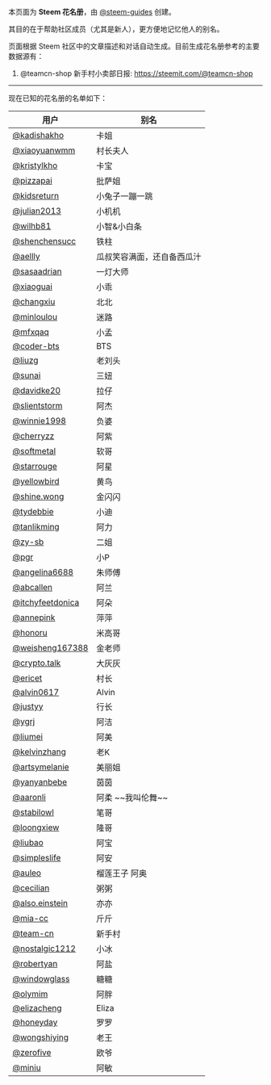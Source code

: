 
本页面为 **Steem 花名册**，由 [@steem-guides](https://busy.org/@steem-guides) 创建。

其目的在于帮助社区成员（尤其是新人），更方便地记忆他人的别名。

页面根据 Steem 社区中的文章描述和对话自动生成。目前生成花名册参考的主要数据源有：

1. @teamcn-shop 新手村小卖部日报: https://steemit.com/@teamcn-shop


- - -

现在已知的花名册的名单如下：

<table>
<thead>
<tr>
  <th>用户</th>
  <th>别名</th>
</tr>
</thead>
<tbody>
<tr>
  <td><a href="https://busy.org/@kadishakho">@kadishakho</a></td>
  <td>卡姐</td>
</tr>
<tr>
  <td><a href="https://busy.org/@xiaoyuanwmm">@xiaoyuanwmm</a></td>
  <td>村长夫人</td>
</tr>
<tr>
  <td><a href="https://busy.org/@kristylkho">@kristylkho</a></td>
  <td>卡宝</td>
</tr>
<tr>
  <td><a href="https://busy.org/@pizzapai">@pizzapai</a></td>
  <td>批萨姐</td>
</tr>
<tr>
  <td><a href="https://busy.org/@kidsreturn">@kidsreturn</a></td>
  <td>小兔子一蹦一跳</td>
</tr>
<tr>
  <td><a href="https://busy.org/@julian2013">@julian2013</a></td>
  <td>小机机</td>
</tr>
<tr>
  <td><a href="https://busy.org/@wilhb81">@wilhb81</a></td>
  <td>小智&小白条</td>
</tr>
<tr>
  <td><a href="https://busy.org/@shenchensucc">@shenchensucc</a></td>
  <td>铁柱</td>
</tr>
<tr>
  <td><a href="https://busy.org/@aellly">@aellly</a></td>
  <td>瓜叔笑容满面，还自备西瓜汁</td>
</tr>
<tr>
  <td><a href="https://busy.org/@sasaadrian">@sasaadrian</a></td>
  <td>一灯大师</td>
</tr>
<tr>
  <td><a href="https://busy.org/@xiaoguai">@xiaoguai</a></td>
  <td>小乖</td>
</tr>
<tr>
  <td><a href="https://busy.org/@changxiu">@changxiu</a></td>
  <td>北北</td>
</tr>
<tr>
  <td><a href="https://busy.org/@minloulou">@minloulou</a></td>
  <td>迷路</td>
</tr>
<tr>
  <td><a href="https://busy.org/@mfxqaq">@mfxqaq</a></td>
  <td>小孟</td>
</tr>
<tr>
  <td><a href="https://busy.org/@coder-bts">@coder-bts</a></td>
  <td>BTS</td>
</tr>
<tr>
  <td><a href="https://busy.org/@liuzg">@liuzg</a></td>
  <td>老刘头</td>
</tr>
<tr>
  <td><a href="https://busy.org/@sunai">@sunai</a></td>
  <td>三妞</td>
</tr>
<tr>
  <td><a href="https://busy.org/@davidke20">@davidke20</a></td>
  <td>拉仔</td>
</tr>
<tr>
  <td><a href="https://busy.org/@slientstorm">@slientstorm</a></td>
  <td>阿杰</td>
</tr>
<tr>
  <td><a href="https://busy.org/@winnie1998">@winnie1998</a></td>
  <td>负婆</td>
</tr>
<tr>
  <td><a href="https://busy.org/@cherryzz">@cherryzz</a></td>
  <td>阿紫</td>
</tr>
<tr>
  <td><a href="https://busy.org/@softmetal">@softmetal</a></td>
  <td>软哥</td>
</tr>
<tr>
  <td><a href="https://busy.org/@starrouge">@starrouge</a></td>
  <td>阿星</td>
</tr>
<tr>
  <td><a href="https://busy.org/@yellowbird">@yellowbird</a></td>
  <td>黄鸟</td>
</tr>
<tr>
  <td><a href="https://busy.org/@shine.wong">@shine.wong</a></td>
  <td>金闪闪</td>
</tr>
<tr>
  <td><a href="https://busy.org/@tydebbie">@tydebbie</a></td>
  <td>小迪</td>
</tr>
<tr>
  <td><a href="https://busy.org/@tanlikming">@tanlikming</a></td>
  <td>阿力</td>
</tr>
<tr>
  <td><a href="https://busy.org/@zy-sb">@zy-sb</a></td>
  <td>二姐</td>
</tr>
<tr>
  <td><a href="https://busy.org/@pgr">@pgr</a></td>
  <td>小P</td>
</tr>
<tr>
  <td><a href="https://busy.org/@angelina6688">@angelina6688</a></td>
  <td>朱师傅</td>
</tr>
<tr>
  <td><a href="https://busy.org/@abcallen">@abcallen</a></td>
  <td>阿兰</td>
</tr>
<tr>
  <td><a href="https://busy.org/@itchyfeetdonica">@itchyfeetdonica</a></td>
  <td>阿朵</td>
</tr>
<tr>
  <td><a href="https://busy.org/@annepink">@annepink</a></td>
  <td>萍萍</td>
</tr>
<tr>
  <td><a href="https://busy.org/@honoru">@honoru</a></td>
  <td>米高哥</td>
</tr>
<tr>
  <td><a href="https://busy.org/@weisheng167388">@weisheng167388</a></td>
  <td>金老师</td>
</tr>
<tr>
  <td><a href="https://busy.org/@crypto.talk">@crypto.talk</a></td>
  <td>大灰灰</td>
</tr>
<tr>
  <td><a href="https://busy.org/@ericet">@ericet</a></td>
  <td>村长</td>
</tr>
<tr>
  <td><a href="https://busy.org/@alvin0617">@alvin0617</a></td>
  <td>Alvin</td>
</tr>
<tr>
  <td><a href="https://busy.org/@justyy">@justyy</a></td>
  <td>行长</td>
</tr>
<tr>
  <td><a href="https://busy.org/@ygrj">@ygrj</a></td>
  <td>阿洁</td>
</tr>
<tr>
  <td><a href="https://busy.org/@liumei">@liumei</a></td>
  <td>阿美</td>
</tr>
<tr>
  <td><a href="https://busy.org/@kelvinzhang">@kelvinzhang</a></td>
  <td>老K</td>
</tr>
<tr>
  <td><a href="https://busy.org/@artsymelanie">@artsymelanie</a></td>
  <td>美丽姐</td>
</tr>
<tr>
  <td><a href="https://busy.org/@yanyanbebe">@yanyanbebe</a></td>
  <td>茵茵</td>
</tr>
<tr>
  <td><a href="https://busy.org/@aaronli">@aaronli</a></td>
  <td>阿柔 ~~我叫伦舞~~</td>
</tr>
<tr>
  <td><a href="https://busy.org/@stabilowl">@stabilowl</a></td>
  <td>笔哥</td>
</tr>
<tr>
  <td><a href="https://busy.org/@loongxiew">@loongxiew</a></td>
  <td>隆哥</td>
</tr>
<tr>
  <td><a href="https://busy.org/@liubao">@liubao</a></td>
  <td>阿宝</td>
</tr>
<tr>
  <td><a href="https://busy.org/@simpleslife">@simpleslife</a></td>
  <td>阿安</td>
</tr>
<tr>
  <td><a href="https://busy.org/@auleo">@auleo</a></td>
  <td>榴莲王子 阿奥</td>
</tr>
<tr>
  <td><a href="https://busy.org/@cecilian">@cecilian</a></td>
  <td>粥粥</td>
</tr>
<tr>
  <td><a href="https://busy.org/@also.einstein">@also.einstein</a></td>
  <td>亦亦</td>
</tr>
<tr>
  <td><a href="https://busy.org/@mia-cc">@mia-cc</a></td>
  <td>斤斤</td>
</tr>
<tr>
  <td><a href="https://busy.org/@team-cn">@team-cn</a></td>
  <td>新手村</td>
</tr>
<tr>
  <td><a href="https://busy.org/@nostalgic1212">@nostalgic1212</a></td>
  <td>小冰</td>
</tr>
<tr>
  <td><a href="https://busy.org/@robertyan">@robertyan</a></td>
  <td>阿盐</td>
</tr>
<tr>
  <td><a href="https://busy.org/@windowglass">@windowglass</a></td>
  <td>糖糖</td>
</tr>
<tr>
  <td><a href="https://busy.org/@olymim">@olymim</a></td>
  <td>阿胖</td>
</tr>
<tr>
  <td><a href="https://busy.org/@elizacheng">@elizacheng</a></td>
  <td>Eliza</td>
</tr>
<tr>
  <td><a href="https://busy.org/@honeyday">@honeyday</a></td>
  <td>罗罗</td>
</tr>
<tr>
  <td><a href="https://busy.org/@wongshiying">@wongshiying</a></td>
  <td>老王</td>
</tr>
<tr>
  <td><a href="https://busy.org/@zerofive">@zerofive</a></td>
  <td>欧爷</td>
</tr>
<tr>
  <td><a href="https://busy.org/@miniu">@miniu</a></td>
  <td>阿敏</td>
</tr>
</tbody>
</table>

